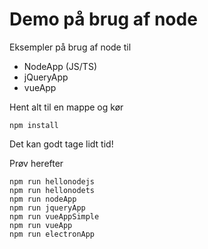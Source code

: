 # Demo på brug af node

Eksempler på brug af node til

- NodeApp (JS/TS)
- jQueryApp
- vueApp

Hent alt til en mappe og kør 

```
npm install
```

Det kan godt tage lidt tid!

Prøv herefter

```
npm run hellonodejs
npm run hellonodets
npm run nodeApp
npm run jqueryApp 
npm run vueAppSimple
npm run vueApp
npm run electronApp
```
